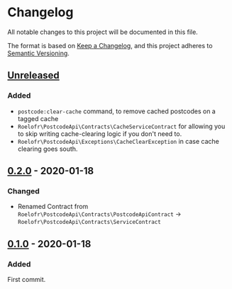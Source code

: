 # Changelog
All notable changes to this project will be documented in this file.

The format is based on [Keep a Changelog](https://keepachangelog.com/en/1.0.0/),
and this project adheres to [Semantic Versioning](https://semver.org/spec/v2.0.0.html).

## [Unreleased]

### Added
- `postcode:clear-cache` command, to remove cached postcodes on a tagged cache
- `Roelofr\PostcodeApi\Contracts\CacheServiceContract` for allowing you to skip
  writing cache-clearing logic if you don't need to.
- `Roelofr\PostcodeApi\Exceptions\CacheClearException` in case cache clearing
  goes south.

## [0.2.0] - 2020-01-18

### Changed
- Renamed Contract from `Roelofr\PostcodeApi\Contracts\PostcodeApiContract` →
  `Roelofr\PostcodeApi\Contracts\ServiceContract`

## [0.1.0] - 2020-01-18

### Added
First commit.

[Unreleased]: https://github.com/roelofr/postcode-api/compare/v0.2.0...HEAD
[0.2.0]: https://github.com/roelofr/postcode-api/compare/v0.1.0...v0.2.0
[0.1.0]: https://github.com/roelofr/postcode-api/releases/tag/v0.1.0
